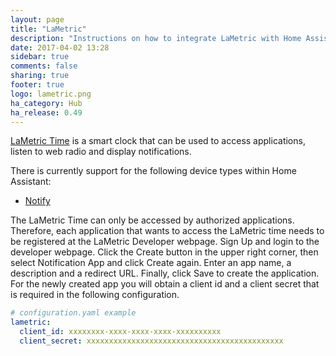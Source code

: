 ```yaml
---
layout: page
title: "LaMetric"
description: "Instructions on how to integrate LaMetric with Home Assistant."
date: 2017-04-02 13:28
sidebar: true
comments: false
sharing: true
footer: true
logo: lametric.png
ha_category: Hub
ha_release: 0.49
---
```


[LaMetric Time](http://lametric.com) is a smart clock that can be used to access applications, listen to web radio and display notifications.

There is currently support for the following device types within Home Assistant:

- [Notify](/components/notify.lametric)

The LaMetric Time can only be accessed by authorized applications. Therefore, each application that wants to access the LaMetric time needs to be registered at the LaMetric Developer webpage. Sign Up and login to the developer webpage. Click the Create button in the upper right corner, then select Notification App and click Create again. Enter an app name, a description and a redirect URL. Finally, click Save to create the application. For the newly created app you will obtain a client id and a client secret that is required in the following configuration.

```yaml
# configuration.yaml example
lametric:
  client_id: xxxxxxxx-xxxx-xxxx-xxxx-xxxxxxxxxx
  client_secret: xxxxxxxxxxxxxxxxxxxxxxxxxxxxxxxxxxxxxxxxxxxx
```
